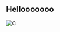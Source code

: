 ## Hellooooooo
![C](https://img.shields.io/badge/Language-C-blue)

<!--
**Horrjiy/Horrjiy** is a ✨ _special_ ✨ repository because its `README.md` (this file) appears on your GitHub profile.

Here are some ideas to get you started:
k\\
- 🔭 I’m currently working on ...
- 🌱 I’m currently learning ...
- 👯 I’m looking to collaborate on ...
- 🤔 I’m looking for help with ...
- 💬 Ask me about ...
- 📫 How to reach me: ...
- 😄 Pronouns: ...bbbbbbbb
- ⚡ Fun fact: ...
-->
